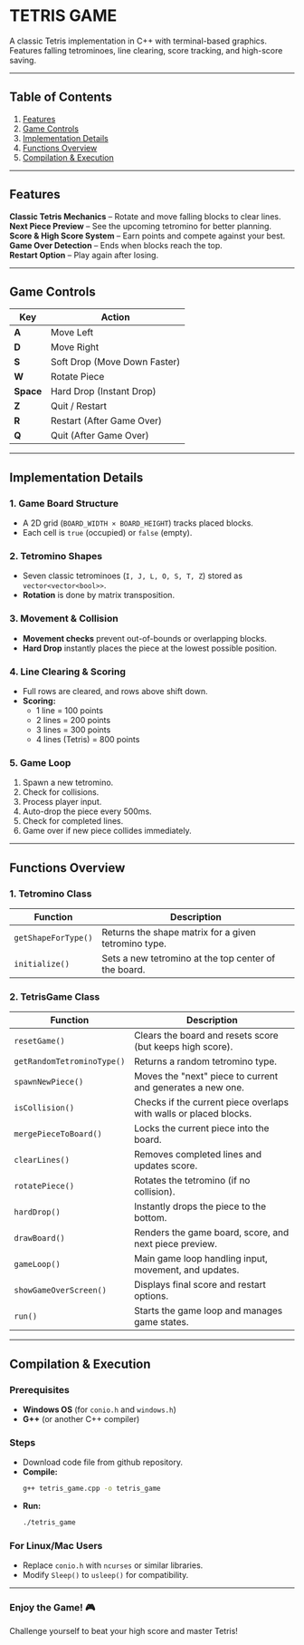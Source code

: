 # **TETRIS GAME**  
A classic Tetris implementation in C++ with terminal-based graphics. Features falling tetrominoes, line clearing, score tracking, and high-score saving.

---

## **Table of Contents**  
1. [Features](#features)  
2. [Game Controls](#game-controls)  
3. [Implementation Details](#implementation-details)  
4. [Functions Overview](#functions-overview)  
5. [Compilation & Execution](#compilation--execution)  

---

## **Features**  
**Classic Tetris Mechanics** – Rotate and move falling blocks to clear lines.  
**Next Piece Preview** – See the upcoming tetromino for better planning.  
**Score & High Score System** – Earn points and compete against your best.  
**Game Over Detection** – Ends when blocks reach the top.  
**Restart Option** – Play again after losing.  

---

## **Game Controls**  
| Key | Action |  
|-----|--------|  
| **A** | Move Left |  
| **D** | Move Right |  
| **S** | Soft Drop (Move Down Faster) |  
| **W** | Rotate Piece |  
| **Space** | Hard Drop (Instant Drop) |  
| **Z** | Quit / Restart |  
| **R** | Restart (After Game Over) |  
| **Q** | Quit (After Game Over) |  

---

## **Implementation Details**  

### **1. Game Board Structure**  
- A 2D grid (`BOARD_WIDTH × BOARD_HEIGHT`) tracks placed blocks.  
- Each cell is `true` (occupied) or `false` (empty).  

### **2. Tetromino Shapes**  
- Seven classic tetrominoes (`I, J, L, O, S, T, Z`) stored as `vector<vector<bool>>`.  
- **Rotation** is done by matrix transposition.  

### **3. Movement & Collision**  
- **Movement checks** prevent out-of-bounds or overlapping blocks.  
- **Hard Drop** instantly places the piece at the lowest possible position.  

### **4. Line Clearing & Scoring**  
- Full rows are cleared, and rows above shift down.  
- **Scoring:**  
  - 1 line = 100 points  
  - 2 lines = 200 points  
  - 3 lines = 300 points  
  - 4 lines (Tetris) = 800 points  

### **5. Game Loop**  
1. Spawn a new tetromino.
2. Check for collisions.
3. Process player input. 
4. Auto-drop the piece every 500ms.
5. Check for completed lines.
6. Game over if new piece collides immediately.

---

## **Functions Overview**  

### **1. Tetromino Class**  
| Function | Description |  
|----------|-------------|  
| `getShapeForType()` | Returns the shape matrix for a given tetromino type. |  
| `initialize()` | Sets a new tetromino at the top center of the board. |  

### **2. TetrisGame Class**  
| Function | Description |  
|----------|-------------|  
| `resetGame()` | Clears the board and resets score (but keeps high score). |  
| `getRandomTetrominoType()` | Returns a random tetromino type. |  
| `spawnNewPiece()` | Moves the "next" piece to current and generates a new one. |  
| `isCollision()` | Checks if the current piece overlaps with walls or placed blocks. |  
| `mergePieceToBoard()` | Locks the current piece into the board. |  
| `clearLines()` | Removes completed lines and updates score. |  
| `rotatePiece()` | Rotates the tetromino (if no collision). |  
| `hardDrop()` | Instantly drops the piece to the bottom. |  
| `drawBoard()` | Renders the game board, score, and next piece preview. |  
| `gameLoop()` | Main game loop handling input, movement, and updates. |  
| `showGameOverScreen()` | Displays final score and restart options. |  
| `run()` | Starts the game loop and manages game states. |  

---

## **Compilation & Execution**  

### **Prerequisites**  
- **Windows OS** (for `conio.h` and `windows.h`)  
- **G++** (or another C++ compiler)  

### **Steps**  
- Download code file from github repository.
- **Compile:**  
   ~~~bash
   g++ tetris_game.cpp -o tetris_game
   ~~~
- **Run:**  
   ~~~bash
   ./tetris_game
   ~~~

### **For Linux/Mac Users**  
- Replace `conio.h` with `ncurses` or similar libraries.  
- Modify `Sleep()` to `usleep()` for compatibility.  

---

### **Enjoy the Game!** 🎮  
Challenge yourself to beat your high score and master Tetris!
